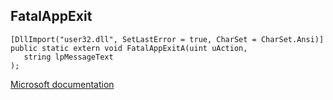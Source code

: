 ## FatalAppExit

```
[DllImport("user32.dll", SetLastError = true, CharSet = CharSet.Ansi)]
public static extern void FatalAppExitA(uint uAction,
   string lpMessageText
);
```

[Microsoft documentation](https://docs.microsoft.com/en-us/windows/win32/api/winuser/nf-winuser-fatalappexit)
